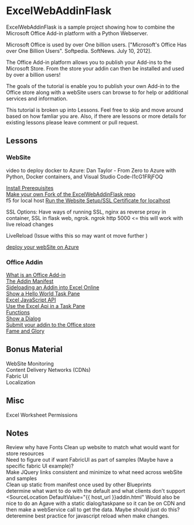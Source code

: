 
# ExcelWebAddinFlask  

ExcelWebAddinFlask is a sample project showing how to combine the Microsoft Office Add-in platform with a Python Webserver.

Microsoft Office is used by over One billion users. ["Microsoft's Office Has over One Billion Users". Softpedia. SoftNews. July 10, 2012].

The Office Add-in platform allows you to publish your Add-ins to the Microsoft Store. From the store your addin can then be installed and used by over a billion users!

The goals of the tutorial is enable you to publish your own Add-in to the Office store along with a webSite users can browse to for help or additional services and information.

This tutorial is broken up into Lessons. Feel free to skip and move around based on how famliar you are. Also, if there are lessons or more details for existing lessons please leave comment or pull request.



## Lessons

### WebSite

video to deploy docker to Azure: Dan Taylor - From Zero to Azure with Python, Docker containers, and Visual Studio Code-I1cG1FRjFOQ

[Install Prerequisites](lessons/installprerequisites.md)    
[Make your own Fork of the ExcelWebAddinFlask repo](lessons/forkexcelwebaddinflaskrepo.md)  
f5 for local host
[Run the Website Setup/SSL Certificate for localhost](lessons/runthewebsite.md)  

SSL Options: 
    Have ways of running SSL, nginx as reverse proxy in container, SSL in flask web, ngrok.
    ngrok http 5000 <= this will work with live reload changes

LiveReload (Issue withs this so may want ot move further )

[deploy your webSite on Azure](lessons/runningyourwebsiteonazure.md)  


### Office Addin

[What is an Office Add-in](lessons/whatisanofficeaddin.md)  
[The Addin Manifest](lessons/theaddinmanifest.md)  
[Sideloading an Addin into Excel Online](lessons/sideloadinganaddintoexcelonline.md)   
[Show a Hello World Task Pane](lessons/showahelloworldtaskpane.md)  
[Excel JavaScript API](lessons/exceljavascriptapi.md)  
[Use the Excel Api in a Task Pane](lessons/usetheexcelapiinataskpane.md)  
[Functions](lessons/functions.md)  
[Show a Dialog](lessons/showadialog.md)  
[Submit your addin to the Office store](lessons/submityouraddintotheofficestore.md)    
[Fame and Glory](lessons/fameandglory.md)  

## Bonus Material 
WebSite Monitoring  
Content Delivery Networks (CDNs)  
Fabric UI  
Localization  

## Misc  
Excel Worksheet Permissions

## Notes  
Review why have Fonts
Clean up website to match what would want for store resources  
Need to figure out if want FabricUI as part of samples (Maybe have a specific fabric UI example)?  
Make JQuery links consistent and minimize to what need across webSite and samples  
Clean up static from manifest once used by other Blueprints  
determine what want to do with the default and what clients don't support <SourceLocation DefaultValue="{{ host_url }}addin.html" 
Would also be nice to do an Agave with a static dialog/taskpane so it can be on CDN and then make a webService
call to get the data. Maybe should just do this?
deteremine best practice for javascript reload when make changes.

